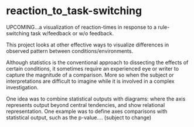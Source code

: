 # reaction_to_task-switching
UPCOMING...a visualization of reaction-times in response to a rule-switching task w/feedback or w/o feedback.

This project looks at other effective ways to visualize differences in observed pattern between conditions/environments. 

Although statistics is the conventional approach to dissecting the effects of certain conditions, it sometimes require an experienced eye or
  writer to capture the magnitude of a comparison. More so when the subject or interpretations are difficult to imagine while it is involved 
  in a complex investigation.
  
One idea was to combine statistical outputs with diagrams: where the axis represents output beyond central tendencies, and show relational 
  representation. One example was to define axes comparisons with statistical output, such as the p-value.... (subject to change)
